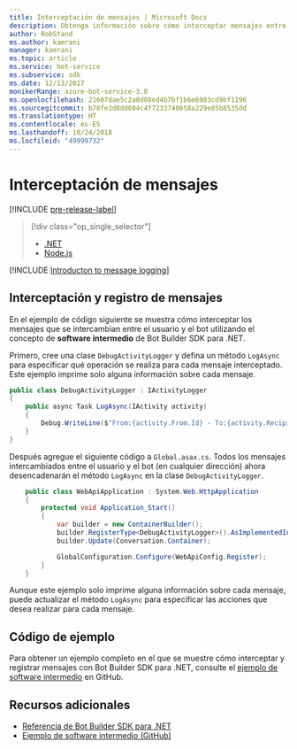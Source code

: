 ```yaml
---
title: Interceptación de mensajes | Microsoft Docs
description: Obtenga información sobre cómo interceptar mensajes entre el usuario y un bot con Bot Builder SDK para .NET.
author: RobStand
ms.author: kamrani
manager: kamrani
ms.topic: article
ms.service: bot-service
ms.subservice: sdk
ms.date: 12/13/2017
monikerRange: azure-bot-service-3.0
ms.openlocfilehash: 21607dae5c2a8d08ed4b7bf1b6e6983cd9bf1196
ms.sourcegitcommit: b78fe3d8dd604c4f7233740658a229e85b8535dd
ms.translationtype: HT
ms.contentlocale: es-ES
ms.lasthandoff: 10/24/2018
ms.locfileid: "49999732"
---
```

# <a name="intercept-messages"></a>Interceptación de mensajes

[!INCLUDE [pre-release-label](../includes/pre-release-label-v3.md)]

> [!div class="op_single_selector"]
> - [.NET](../dotnet/bot-builder-dotnet-middleware.md)
> - [Node.js](../nodejs/bot-builder-nodejs-intercept-messages.md)

[!INCLUDE [Introducton to message logging](../includes/snippet-message-logging-intro.md)]

## <a name="intercept-and-log-messages"></a>Interceptación y registro de mensajes

En el ejemplo de código siguiente se muestra cómo interceptar los mensajes que se intercambian entre el usuario y el bot utilizando el concepto de **software intermedio** de Bot Builder SDK para .NET. 

Primero, cree una clase `DebugActivityLogger` y defina un método `LogAsync` para especificar qué operación se realiza para cada mensaje interceptado. Este ejemplo imprime solo alguna información sobre cada mensaje.

```cs
public class DebugActivityLogger : IActivityLogger
{
    public async Task LogAsync(IActivity activity)
    {
        Debug.WriteLine($"From:{activity.From.Id} - To:{activity.Recipient.Id} - Message:{activity.AsMessageActivity()?.Text}");
    }
}
```

Después agregue el siguiente código a `Global.asax.cs`.  Todos los mensajes intercambiados entre el usuario y el bot (en cualquier dirección) ahora desencadenarán el método `LogAsync` en la clase `DebugActivityLogger`. 

```cs
    public class WebApiApplication : System.Web.HttpApplication
    {
        protected void Application_Start()
        {
            var builder = new ContainerBuilder();
            builder.RegisterType<DebugActivityLogger>().AsImplementedInterfaces().InstancePerDependency();
            builder.Update(Conversation.Container);

            GlobalConfiguration.Configure(WebApiConfig.Register);
        }
    }
```

Aunque este ejemplo solo imprime alguna información sobre cada mensaje, puede actualizar el método `LogAsync` para especificar las acciones que desea realizar para cada mensaje. 

## <a name="sample-code"></a>Código de ejemplo 

Para obtener un ejemplo completo en el que se muestre cómo interceptar y registrar mensajes con Bot Builder SDK para .NET, consulte el <a href="https://github.com/Microsoft/BotBuilder-Samples/tree/master/CSharp/core-Middleware" target="_blank">ejemplo de software intermedio</a> en GitHub. 

## <a name="additional-resources"></a>Recursos adicionales

- <a href="/dotnet/api/?view=botbuilder-3.11.0" target="_blank">Referencia de Bot Builder SDK para .NET</a>
- <a href="https://github.com/Microsoft/BotBuilder-Samples/tree/master/CSharp/core-Middleware" target="_blank">Ejemplo de software intermedio (GitHub)</a>
